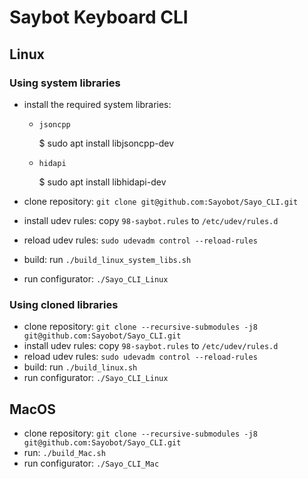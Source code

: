 # Saybot Keyboard CLI  

## Linux  
### Using system libraries  
- install the required system libraries:  
	- ```jsoncpp```  
    
        $ sudo apt install libjsoncpp-dev

	- ```hidapi```
        
        $ sudo apt install libhidapi-dev

- clone repository: ```git clone git@github.com:Sayobot/Sayo_CLI.git```  
- install udev rules: copy ```98-saybot.rules``` to ```/etc/udev/rules.d```  
- reload udev rules: ```sudo udevadm control --reload-rules```  
- build: run ```./build_linux_system_libs.sh```  
- run configurator: ```./Sayo_CLI_Linux```  

### Using cloned libraries  
- clone repository: ```git clone --recursive-submodules -j8 git@github.com:Sayobot/Sayo_CLI.git```  
- install udev rules: copy ```98-saybot.rules``` to ```/etc/udev/rules.d```  
- reload udev rules: ```sudo udevadm control --reload-rules```  
- build: run ```./build_linux.sh```  
- run configurator: ```./Sayo_CLI_Linux```  

## MacOS  
- clone repository: ```git clone --recursive-submodules -j8 git@github.com:Sayobot/Sayo_CLI.git```  
- run: ```./build_Mac.sh```  
- run configurator: ```./Sayo_CLI_Mac```  

